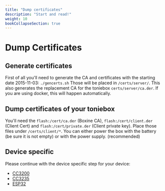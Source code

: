 ```yaml
---
title: "Dump certificates"
description: "Start and read!"
weight: 10
bookCollapseSection: true
---
```


# Dump Certificates

## Generate certificates
First of all you'll need to generate the CA and certificates with the starting date 2015-11-03: ```./gencerts.sh``` Those will be placed in ```/certs/server/```.
This also generates the replacement CA for the toniebox ```certs/server/ca.der```.
If you are using docker, this will happen automatically.

## Dump certificates of your toniebox
You'll need the ```flash:/cert/ca.der``` (Boxine CA), ```flash:/cert/client.der``` (Client Cert) and ```flash:/cert/private.der``` (Client private key). Place those files under ```/certs/client/*```. You can either power the box with the battery (be sure it is not empty) or with the power supply. (recommended)

## Device specific
Please continue with the device specific step for your device: 
* [CC3200](cc3200)
* [CC3235](cc3235)
* [ESP32](esp32)
